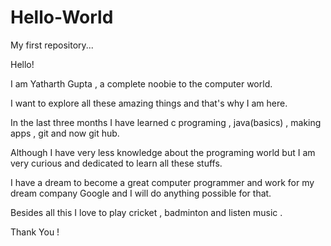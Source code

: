 # Hello-World
My first repository...

Hello!

I am Yatharth Gupta , a complete noobie to the computer world.

I want to explore all these amazing things and that's why I am here.

In the last three months I have learned c programing , java(basics) , making apps , git and now git hub.

Although I have very less knowledge about the programing world but I am very curious and dedicated to learn all these stuffs.

I have a dream to become a great computer programmer and work for my dream company Google and I will do anything possible for that.

Besides all this I love to play cricket , badminton and listen music .

Thank You !
